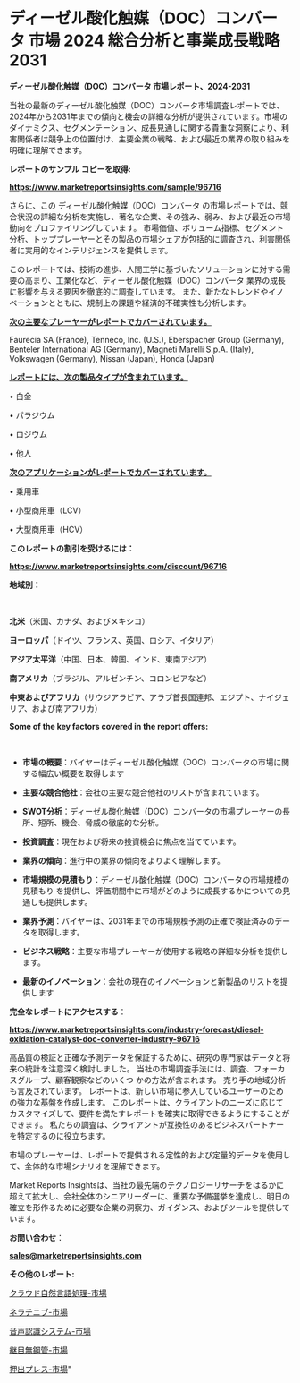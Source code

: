 # ディーゼル酸化触媒（DOC）コンバータ 市場 2024 総合分析と事業成長戦略 2031

<strong>ディーゼル酸化触媒（DOC）コンバータ 市場レポート、2024-2031</strong>

当社の最新のディーゼル酸化触媒（DOC）コンバータ市場調査レポートでは、2024年から2031年までの傾向と機会の詳細な分析が提供されています。市場のダイナミクス、セグメンテーション、成長見通しに関する貴重な洞察により、利害関係者は競争上の位置付け、主要企業の戦略、および最近の業界の取り組みを明確に理解できます。



<strong>レポートのサンプル コピーを取得:</strong> <a href=https://www.marketreportsinsights.com/sample/96716>

<strong><u>https://www.marketreportsinsights.com/sample/96716</u></strong></a>

さらに、この ディーゼル酸化触媒（DOC）コンバータ の市場レポートでは、競合状況の詳細な分析を実施し、著名な企業、その強み、弱み、および最近の市場動向をプロファイリングしています。 市場価値、ボリューム指標、セグメント分析、トッププレーヤーとその製品の市場シェアが包括的に調査され、利害関係者に実用的なインテリジェンスを提供します。

このレポートでは、技術の進歩、人間工学に基づいたソリューションに対する需要の高まり、工業化など、ディーゼル酸化触媒（DOC）コンバータ 業界の成長に影響を与える要因を徹底的に調査しています。 また、新たなトレンドやイノベーションとともに、規制上の課題や経済的不確実性も分析します。



<strong><u>次の主要なプレーヤーがレポートでカバーされています。</u></strong>

Faurecia SA (France), Tenneco, Inc. (U.S.), Eberspacher Group (Germany), Benteler International AG (Germany), Magneti Marelli S.p.A. (Italy), Volkswagen (Germany), Nissan (Japan), Honda (Japan)



<strong><u><b>レポートには、次の製品タイプが含まれています。</b></u></strong>

• 白金

• パラジウム

• ロジウム

• 他人



<strong><u><b>次のアプリケーションがレポートでカバーされています。</b></u></strong>

• 乗用車

• 小型商用車（LCV）

• 大型商用車（HCV）



<strong><b>このレポートの割引を受けるには：</b></strong>

<a href=https://www.marketreportsinsights.com/discount/96716>

<strong><u>https://www.marketreportsinsights.com/discount/96716</u></strong></a>



<strong>地域別：</strong>

<strong> </strong>



<strong>北米</strong>（米国、カナダ、およびメキシコ）



<strong>ヨーロッパ</strong>（ドイツ、フランス、英国、ロシア、イタリア）



<strong>アジア太平洋</strong>（中国、日本、韓国、インド、東南アジア）



<strong>南アメリカ</strong>（ブラジル、アルゼンチン、コロンビアなど）



<strong>中東およびアフリカ</strong>（サウジアラビア、アラブ首長国連邦、エジプト、ナイジェリア、および南アフリカ）



<strong>Some of the key factors covered in the report offers:</strong>

<strong> </strong>
<ul>
  <li>

<strong>市場の概要</strong>：バイヤーはディーゼル酸化触媒（DOC）コンバータの市場に関する幅広い概要を取得します</li>
  <li>

<strong>主要な競合他社</strong>：会社の主要な競合他社のリストが含まれています。</li>
  <li>

<strong>SWOT分析</strong>：ディーゼル酸化触媒（DOC）コンバータの市場プレーヤーの長所、短所、機会、脅威の徹底的な分析。</li>
  <li>

<strong>投資調査</strong>：現在および将来の投資機会に焦点を当てています。</li>
  <li>

<strong>業界の傾向</strong>：進行中の業界の傾向をよりよく理解します。</li>
  <li>

<strong>市場規模の見積もり</strong>：ディーゼル酸化触媒（DOC）コンバータの市場規模の見積もり を提供し、評価期間中に市場がどのように成長するかについての見通しも提供します。</li>
  <li>

<strong>業界予測</strong>：バイヤーは、2031年までの市場規模予測の正確で検証済みのデータを取得します。</li>
  <li>

<strong>ビジネス戦略</strong>：主要な市場プレーヤーが使用する戦略の詳細な分析を提供します。</li>
  <li>

<strong>最新のイノベーション</strong>：会社の現在のイノベーションと新製品のリストを提供します</li>
</ul>


<strong>完全なレポートにアクセスする</strong>：

<a href=https://www.marketreportsinsights.com/industry-forecast/diesel-oxidation-catalyst-doc-converter-industry-96716>

<strong><u>https://www.marketreportsinsights.com/industry-forecast/diesel-oxidation-catalyst-doc-converter-industry-96716</u></strong></a>

高品質の検証と正確な予測データを保証するために、研究の専門家はデータと将来の統計を注意深く検討しました。 当社の市場調査手法には、調査、フォーカスグループ、顧客観察などのいくつ かの方法が含まれます。 売り手の地域分析も言及されています。 レポートは、新しい市場に参入しているユーザーのための強力な基盤を作成します。 このレポートは、クライアントのニーズに応じてカスタマイズして、要件を満たすレポートを確実に取得できるようにすることができます。 私たちの調査は、クライアントが互換性のあるビジネスパートナーを特定するのに役立ちます。

市場のプレーヤーは、レポートで提供される定性的および定量的データを使用して、全体的な市場シナリオを理解できます。

Market Reports Insightsは、当社の最先端のテクノロジーリサーチをはるかに超えて拡大し、会社全体のシニアリーダーに、重要な予備選挙を達成し、明日の確立を形作るために必要な企業の洞察力、ガイダンス、およびツールを提供しています。



<strong><b>お問い合わせ</b></strong>：

<a href=mailto:sales@marketreportsinsights.com>

<strong><u>sales@marketreportsinsights.com</u></strong></a>



<strong>その他のレポート:</strong>

<a href=https://www.linkedin.com/pulse/クラウド自然言語処理-市場-2023-推進要因と成長機会-2030-analytics-achievers-24-analysis-cokyf/>クラウド自然言語処理-市場</a>

<a href=https://www.linkedin.com/pulse/ネラチニブ-市場-2023-最新の-cagr-および成長分析-2030-pr-news-hub-cohyf/>ネラチニブ-市場</a>

<a href=https://www.linkedin.com/pulse/音声認識システム-市場-2023-収益と成長ドライバー-2030-trend-tracking-toolbox-24-analysis-0awdf/>音声認識システム-市場</a>

<a href=https://www.linkedin.com/pulse/継目無鋼管-市場-2023-総合分析と事業成長戦略-2030-consumer-connection-collective-360-8x6wf/>継目無鋼管-市場</a>

<a href=https://www.linkedin.com/pulse/押出プレス-市場-2023-swot-分析と成長率-2030-consumer-connection-collective-360-s9f1f/>押出プレス-市場</a>"
